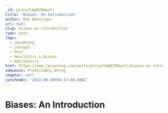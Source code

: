 ```yaml
---
_id: ptxnyfLWqRZ98wnYi
title: 'Biases: An Introduction'
author: Rob Bensinger
url: null
slug: biases-an-introduction
type: post
tags:
  - LessWrong
  - Concept
  - Post
  - Heuristics_& Biases
  - Rationality
href: https://www.lesswrong.com/posts/ptxnyfLWqRZ98wnYi/biases-an-introduction
sequence: Predictably Wrong
chapter: null
synchedAt: '2022-08-30T08:17:40.988Z'
---
```

# Biases: An Introduction


